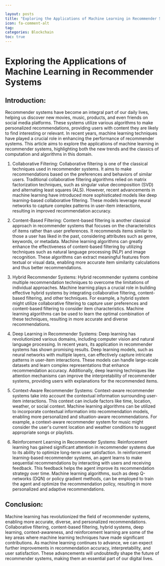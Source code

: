 ```yaml
---

layout: posts
title: "Exploring the Applications of Machine Learning in Recommender Systems"
icon: fa-comment-alt
tag:      
categories: Blockchain
toc: true
---
```




# Exploring the Applications of Machine Learning in Recommender Systems

## Introduction:
Recommender systems have become an integral part of our daily lives, helping us discover new movies, music, products, and even friends on social media platforms. These systems utilize various algorithms to make personalized recommendations, providing users with content they are likely to find interesting or relevant. In recent years, machine learning techniques have played a crucial role in enhancing the performance of recommender systems. This article aims to explore the applications of machine learning in recommender systems, highlighting both the new trends and the classics of computation and algorithms in this domain.

1. Collaborative Filtering:
Collaborative filtering is one of the classical techniques used in recommender systems. It aims to make recommendations based on the preferences and behaviors of similar users. Traditional collaborative filtering algorithms relied on matrix factorization techniques, such as singular value decomposition (SVD) and alternating least squares (ALS). However, recent advancements in machine learning have introduced more sophisticated models like deep learning-based collaborative filtering. These models leverage neural networks to capture complex patterns in user-item interactions, resulting in improved recommendation accuracy.

2. Content-Based Filtering:
Content-based filtering is another classical approach in recommender systems that focuses on the characteristics of items rather than user preferences. It recommends items similar to those a user has liked in the past, considering attributes such as genre, keywords, or metadata. Machine learning algorithms can greatly enhance the effectiveness of content-based filtering by utilizing techniques such as natural language processing (NLP) and image recognition. These algorithms can extract meaningful features from textual or visual data, enabling more accurate item similarity calculations and thus better recommendations.

3. Hybrid Recommender Systems:
Hybrid recommender systems combine multiple recommendation techniques to overcome the limitations of individual approaches. Machine learning plays a crucial role in building effective hybrid systems by integrating collaborative filtering, content-based filtering, and other techniques. For example, a hybrid system might utilize collaborative filtering to capture user preferences and content-based filtering to consider item characteristics. Machine learning algorithms can be used to learn the optimal combination of these techniques, resulting in more accurate and diverse recommendations.

4. Deep Learning in Recommender Systems:
Deep learning has revolutionized various domains, including computer vision and natural language processing. In recent years, its application in recommender systems has shown promising results. Deep learning models, such as neural networks with multiple layers, can effectively capture intricate patterns in user-item interactions. These models can handle large-scale datasets and learn complex representations that enhance recommendation accuracy. Additionally, deep learning techniques like attention mechanisms can improve the interpretability of recommender systems, providing users with explanations for the recommended items.

5. Context-Aware Recommender Systems:
Context-aware recommender systems take into account the contextual information surrounding user-item interactions. This context can include factors like time, location, weather, or social context. Machine learning algorithms can be utilized to incorporate contextual information into recommendation models, enabling more personalized and situation-aware recommendations. For example, a context-aware recommender system for music might consider the user's current location and weather conditions to suggest appropriate songs or playlists.

6. Reinforcement Learning in Recommender Systems:
Reinforcement learning has gained significant attention in recommender systems due to its ability to optimize long-term user satisfaction. In reinforcement learning-based recommender systems, an agent learns to make sequential recommendations by interacting with users and receiving feedback. This feedback helps the agent improve its recommendation strategy over time. Machine learning algorithms, such as deep Q-networks (DQN) or policy gradient methods, can be employed to train the agent and optimize the recommendation policy, resulting in more personalized and adaptive recommendations.

## Conclusion:
Machine learning has revolutionized the field of recommender systems, enabling more accurate, diverse, and personalized recommendations. Collaborative filtering, content-based filtering, hybrid systems, deep learning, context-awareness, and reinforcement learning are some of the key areas where machine learning techniques have made significant contributions. As machine learning continues to advance, we can expect further improvements in recommendation accuracy, interpretability, and user satisfaction. These advancements will undoubtedly shape the future of recommender systems, making them an essential part of our digital lives.